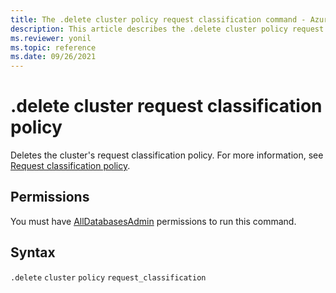 ```yaml
---
title: The .delete cluster policy request classification command - Azure Data Explorer
description: This article describes the .delete cluster policy request classification command in Azure Data Explorer.
ms.reviewer: yonil
ms.topic: reference
ms.date: 09/26/2021
---
```

# .delete cluster request classification policy

Deletes the cluster's request classification policy. For more information, see [Request classification policy](request-classification-policy.md).

## Permissions

You must have [AllDatabasesAdmin](access-control/role-based-access-control.md) permissions to run this command.

## Syntax

`.delete` `cluster` `policy` `request_classification`
